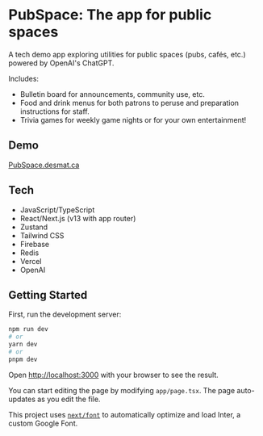 # PubSpace: The app for public spaces

A tech demo app exploring utilities for public spaces (pubs, cafés, etc.) powered by OpenAI's ChatGPT.

Includes:
- Bulletin board for announcements, community use, etc.
- Food and drink menus for both patrons to peruse and preparation instructions for staff.
- Trivia games for weekly game nights or for your own entertainment!


## Demo

[PubSpace.desmat.ca](https://pubspace.desmat.ca)


## Tech

- JavaScript/TypeScript
- React/Next.js (v13 with app router)
- Zustand
- Tailwind CSS
- Firebase
- Redis
- Vercel
- OpenAI


## Getting Started

First, run the development server:

```bash
npm run dev
# or
yarn dev
# or
pnpm dev
```

Open [http://localhost:3000](http://localhost:3000) with your browser to see the result.

You can start editing the page by modifying `app/page.tsx`. The page auto-updates as you edit the file.

This project uses [`next/font`](https://nextjs.org/docs/basic-features/font-optimization) to automatically optimize and load Inter, a custom Google Font.
